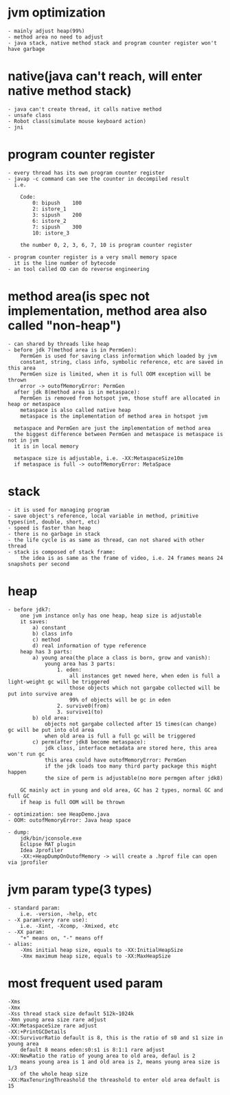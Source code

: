 # jvm optimization
    - mainly adjust heap(99%)
    - method area no need to adjust
    - java stack, native method stack and program counter register won't have garbage

# native(java can't reach, will enter native method stack)
    - java can't create thread, it calls native method
    - unsafe class
    - Robot class(simulate mouse keyboard action)
    - jni

# program counter register
    - every thread has its own program counter register
    - javap -c command can see the counter in decompiled result
      i.e.
        
        Code:
            0: bipush    100
            2: istore_1
            3: sipush    200
            6: istore_2  
            7: sipush    300
            10: istore_3
        
        the number 0, 2, 3, 6, 7, 10 is program counter register

    - program counter register is a very small memory space
      it is the line number of bytecode
    - an tool called OD can do reverse engineering

# method area(is spec not implementation, method area also called "non-heap")
    - can shared by threads like heap
    - before jdk 7(method area is in PermGen):
        PermGen is used for saving class information which loaded by jvm
        constant, string, class info, symbolic reference, etc are saved in this area
        PermGen size is limited, when it is full OOM exception will be thrown
        error -> outofMemoryError: PermGen
      after jdk 8(method area is in metaspace):
        PermGen is removed from hotspot jvm, those stuff are allocated in heap or metaspace
        metaspace is also called native heap
        metaspace is the implementation of method area in hotspot jvm
        
      metaspace and PermGen are just the implementation of method area
      the biggest difference between PermGen and metaspace is metaspace is not in jvm
      it is in local memory

      metaspace size is adjustable, i.e. -XX:MetaspaceSize10m
      if metaspace is full -> outofMemoryError: MetaSpace

# stack
    - it is used for managing program
    - save object's reference, local variable in method, primitive types(int, double, short, etc)
    - speed is faster than heap
    - there is no garbage in stack
    - the life cycle is as same as thread, can not shared with other thread
    - stack is composed of stack frame:
        the idea is as same as the frame of video, i.e. 24 frames means 24 snapshots per second

# heap 
    - before jdk7:
        one jvm instance only has one heap, heap size is adjustable
        it saves: 
            a) constant
            b) class info
            c) method
            d) real information of type reference
        heap has 3 parts:
            a) young area(the place a class is born, grow and vanish):
                young area has 3 parts:
                    1. eden: 
                        all instances get newed here, when eden is full a light-weight gc will be triggered
                        those objects which not gargabe collected will be put into survive area
                        99% of objects will be gc in eden
                    2. survive0(from)
                    3. survive1(to)
            b) old area:
                objects not gargabe collected after 15 times(can change) gc will be put into old area
                when old area is full a full gc will be triggered
            c) perm(after jdk8 become metaspace):
                jdk class, interface metadata are stored here, this area won't run gc
                this area could have outofMemoryError: PermGen
                if the jdk loads too many third party package this might happen
                the size of perm is adjustable(no more permgen after jdk8)

        GC mainly act in young and old area, GC has 2 types, normal GC and full GC
        if heap is full OOM will be thrown

    - optimization: see HeapDemo.java
    - OOM: outofMemoryError: Java heap space

    - dump:
        jdk/bin/jconsole.exe
        Eclipse MAT plugin
        Idea Jprofiler
        -XX:+HeapDumpOnOutofMemory -> will create a .hprof file can open via jprofiler

# jvm param type(3 types)
    - standard param: 
        i.e. -version, -help, etc
    - -X param(very rare use):
        i.e. -Xint, -Xcomp, -Xmixed, etc
    - -XX param:
        "+" means on, "-" means off
    - alias:
        -Xms initial heap size, equals to -XX:InitialHeapSize
        -Xmx maximum heap size, equals to -XX:MaxHeapSize

# most frequent used param
    -Xms
    -Xmx
    -Xss thread stack size default 512k~1024k
    -Xmn young area size rare adjust
    -XX:MetaspaceSize rare adjust
    -XX:+PrintGCDetails
    -XX:SurvivorRatio default is 8, this is the ratio of s0 and s1 size in young area
        default 8 means eden:s0:s1 is 8:1:1 rare adjust
    -XX:NewRatio the ratio of young area to old area, defaul is 2
        means young area is 1 and old area is 2, means young area size is 1/3
        of the whole heap size
    -XX:MaxTenuringThreashold the threashold to enter old area default is 15
    







